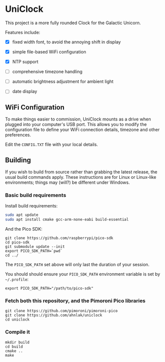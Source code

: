 # UniClock

This project is a more fully rounded Clock for the Galactic Unicorn.

Features include:

- [x] fixed width font, to avoid the annoying shift in display
- [x] simple file-based WiFi configuration
- [x] NTP support
- [ ] comprehensive timezone handling
- [ ] automatic brightness adjustment for ambient light
- [ ] date display


## WiFi Configuration

To make things easier to commission, UniClock mounts as a drive when plugged
into your computer's USB port. This allows you to modify the configuration
file to define your WiFi connection details, timezone and other preferences.

Edit the `CONFIG.TXT` file with your local details.


## Building

If you wish to build from source rather than grabbing the latest release, the
usual build commands apply. These instructions are for Linux or Linux-like
environments; things may (will?) be different under Windows.


### Basic build requirements

Install build requirements:

```bash
sudo apt update
sudo apt install cmake gcc-arm-none-eabi build-essential
```

And the Pico SDK:

```
git clone https://github.com/raspberrypi/pico-sdk
cd pico-sdk
git submodule update --init
export PICO_SDK_PATH=`pwd`
cd ../
```

The `PICO_SDK_PATH` set above will only last the duration of your session.

You should should ensure your `PICO_SDK_PATH` environment variable is set by `~/.profile`:

```
export PICO_SDK_PATH="/path/to/pico-sdk"
```


### Fetch both this repository, and the Pimoroni Pico libraries

```
git clone https://github.com/pimoroni/pimoroni-pico
git clone https://github.com/ahnlak/uniclock
cd uniclock
```


### Compile it

```
mkdir build
cd build
cmake ..
make
```
